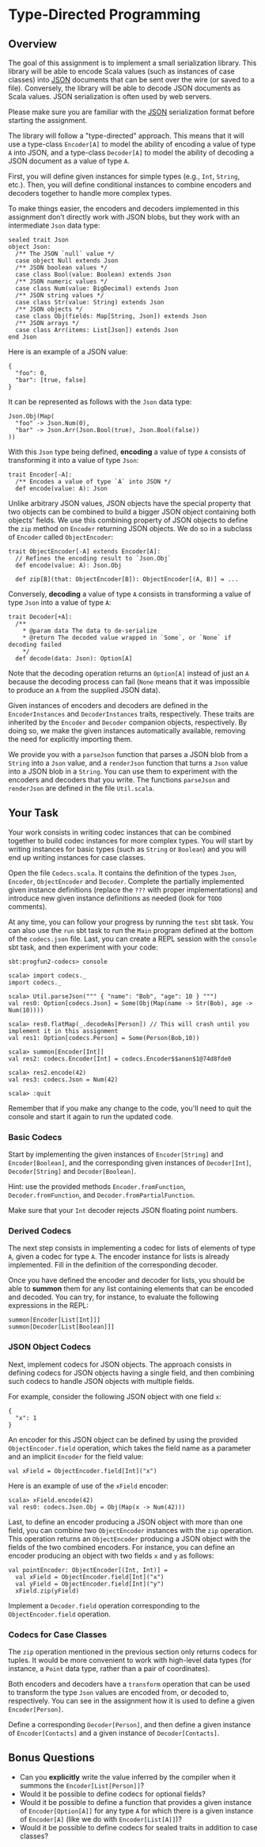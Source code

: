# Type-Directed Programming

## Overview

The goal of this assignment is to implement a small serialization library. This library
will be able to encode Scala values (such as instances of case classes) into [JSON] documents
that can be sent over the wire (or saved to a file). Conversely, the library will be able
to decode JSON documents as Scala values. JSON serialization is often used by web servers.

Please make sure you are familiar with the [JSON] serialization format before starting
the assignment.

The library will follow a "type-directed" approach. This means that it will use a type-class
`Encoder[A]` to model the ability of encoding a value of type `A` into JSON, and a type-class
`Decoder[A]` to model the ability of decoding a JSON document as a value of type `A`.

First, you will define given instances for simple types (e.g., `Int`, `String`, etc.).
Then, you will define conditional instances to combine encoders and decoders together to
handle more complex types.

To make things easier,
the encoders and decoders implemented in this assignment don’t directly work with
JSON blobs, but they work with an intermediate `Json` data type: 

~~~
sealed trait Json
object Json:
  /** The JSON `null` value */
  case object Null extends Json
  /** JSON boolean values */
  case class Bool(value: Boolean) extends Json
  /** JSON numeric values */
  case class Num(value: BigDecimal) extends Json
  /** JSON string values */
  case class Str(value: String) extends Json
  /** JSON objects */
  case class Obj(fields: Map[String, Json]) extends Json
  /** JSON arrays */
  case class Arr(items: List[Json]) extends Json
end Json
~~~

Here is an example of a JSON value:

~~~
{
  "foo": 0,
  "bar": [true, false]
}
~~~

It can be represented as follows with the `Json` data type:

~~~
Json.Obj(Map(
  "foo" -> Json.Num(0),
  "bar" -> Json.Arr(Json.Bool(true), Json.Bool(false))
))
~~~

With this `Json` type being defined, **encoding** a value of type `A` consists
of transforming it into a value of type `Json`:

~~~
trait Encoder[-A]:
  /** Encodes a value of type `A` into JSON */
  def encode(value: A): Json
~~~

Unlike arbitrary JSON values, JSON objects have the special property that
two objects can be combined to build a bigger JSON object containing both
objects’ fields. We use this combining property of JSON objects to define
the `zip` method on `Encoder` returning JSON objects. We do so in a
subclass of `Encoder` called `ObjectEncoder`:

~~~
trait ObjectEncoder[-A] extends Encoder[A]:
  // Refines the encoding result to `Json.Obj`
  def encode(value: A): Json.Obj

  def zip[B](that: ObjectEncoder[B]): ObjectEncoder[(A, B)] = ...
~~~

Conversely, **decoding** a value of type `A` consists in transforming
a value of type `Json` into a value of type `A`:

~~~
trait Decoder[+A]:
  /**
    * @param data The data to de-serialize
    * @return The decoded value wrapped in `Some`, or `None` if decoding failed
    */
  def decode(data: Json): Option[A]
~~~

Note that the decoding operation returns an `Option[A]` instead of just
an `A` because the decoding process can fail (`None` means that it was
impossible to produce an `A` from the supplied JSON data).

Given instances of encoders and decoders are defined in the `EncoderInstances`
and `DecoderInstances` traits, respectively. These traits are inherited by the `Encoder`
and `Decoder` companion objects, respectively. By doing so, we make the given
instances automatically available, removing the need for explicitly importing them.

We provide you with a `parseJson` function that parses a JSON blob from a `String` into
a `Json` value, and a `renderJson` function that turns a `Json` value into a JSON
blob in a `String`. You can use them to experiment with the encoders and decoders that
you write. The functions `parseJson` and `renderJson` are defined in the file
`Util.scala`.

## Your Task

Your work consists in writing codec instances that can be combined together to build
codec instances for more complex types. You will start by writing instances for basic
types (such as `String` or `Boolean`) and you will end up writing instances for
case classes.

Open the file `Codecs.scala`. It contains the definition of the types `Json`,
`Encoder`, `ObjectEncoder` and `Decoder`. Complete the partially implemented given instance
definitions (replace the `???` with proper implementations) and introduce new given instance
definitions as needed (look for `TODO` comments).

At any time, you can follow your progress by running the `test` sbt task. You can
also use the `run` sbt task to run the `Main` program defined at the bottom of
the `codecs.json` file. Last, you can create a REPL session with the `console` sbt
task, and then experiment with your code:

~~~
sbt:progfun2-codecs> console

scala> import codecs._
import codecs._

scala> Util.parseJson(""" { "name": "Bob", "age": 10 } """)
val res0: Option[codecs.Json] = Some(Obj(Map(name -> Str(Bob), age -> Num(10))))

scala> res0.flatMap(_.decodeAs[Person]) // This will crash until you implement it in this assignment
val res1: Option[codecs.Person] = Some(Person(Bob,10))

scala> summon[Encoder[Int]]
val res2: codecs.Encoder[Int] = codecs.Encoder$$anon$1@74d8fde0

scala> res2.encode(42)
val res3: codecs.Json = Num(42)

scala> :quit
~~~

Remember that if you make any change to the code, you'll need to quit the console
and start it again to run the updated code.

### Basic Codecs

Start by implementing the given instances of `Encoder[String]` and `Encoder[Boolean]`,
and the corresponding given instances of `Decoder[Int]`, `Decoder[String]` and `Decoder[Boolean]`.

Hint: use the provided methods `Encoder.fromFunction`, `Decoder.fromFunction`, and
`Decoder.fromPartialFunction`.

Make sure that your `Int` decoder rejects JSON floating point numbers.

### Derived Codecs

The next step consists in implementing a codec for lists of elements of type `A`, given
a codec for type `A`. The encoder instance for lists is already implemented. Fill in
the definition of the corresponding decoder.

Once you have defined the encoder and decoder for lists, you should be able to
**summon** them for any list containing elements that can be encoded and decoded.
You can try, for instance, to evaluate the following expressions in the REPL:

~~~
summon[Encoder[List[Int]]]
summon[Decoder[List[Boolean]]]
~~~

### JSON Object Codecs

Next, implement codecs for JSON objects. The approach consists in defining codecs
for JSON objects having a single field, and then combining such codecs to handle
JSON objects with multiple fields.

For example, consider the following JSON object with one field `x`:

~~~
{
  "x": 1
}
~~~

An encoder for this JSON object can be defined by using the provided
`ObjectEncoder.field` operation, which takes the field name as a parameter and
an implicit `Encoder` for the field value:

~~~
val xField = ObjectEncoder.field[Int]("x")
~~~

Here is an example of use of the `xField` encoder:

~~~
scala> xField.encode(42)
val res0: codecs.Json.Obj = Obj(Map(x -> Num(42)))
~~~

Last, to define an encoder producing a JSON object with more than one field, you can
combine two `ObjectEncoder` instances with the `zip` operation. This operation
returns an `ObjectEncoder` producing a JSON object with the fields of the two
combined encoders. For instance, you can define an encoder producing an object
with two fields `x` and `y` as follows:

~~~
val pointEncoder: ObjectEncoder[(Int, Int)] =
  val xField = ObjectEncoder.field[Int]("x")
  val yField = ObjectEncoder.field[Int]("y")
  xField.zip(yField)
~~~

Implement a `Decoder.field` operation corresponding to the `ObjectEncoder.field`
operation.

### Codecs for Case Classes

The `zip` operation mentioned in the previous section only returns codecs for tuples.
It would be more convenient to work with high-level data types (for instance, a
`Point` data type, rather than a pair of coordinates).

Both encoders and decoders have a `transform` operation that can be used to transform
the type `Json` values are encoded from, or decoded to, respectively. You can
see in the assignment how it is used to define a given `Encoder[Person]`.

Define a corresponding `Decoder[Person]`, and then define a given instance of `Encoder[Contacts]`
and a given instance of `Decoder[Contacts]`.

## Bonus Questions

- Can you **explicitly** write the value inferred by the compiler when it summons
  the `Encoder[List[Person]]`?
- Would it be possible to define codecs for optional fields?
- Would it be possible to define a function that provides a given instance of
  `Encoder[Option[A]]` for any type `A` for which there is a given instance of `Encoder[A]`
  (like we do with `Encoder[List[A]]`)?
- Would it be possible to define codecs for sealed traits in addition to case
  classes?

[JSON]:https://www.json.org
